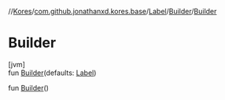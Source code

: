 //[Kores](../../../../index.md)/[com.github.jonathanxd.kores.base](../../index.md)/[Label](../index.md)/[Builder](index.md)/[Builder](-builder.md)

# Builder

[jvm]\
fun [Builder](-builder.md)(defaults: [Label](../index.md))

fun [Builder](-builder.md)()
